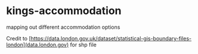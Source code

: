 # kings-accommodation
mapping out different accommodation options

Credit to [https://data.london.gov.uk/dataset/statistical-gis-boundary-files-london](data.london.gov) for shp file
